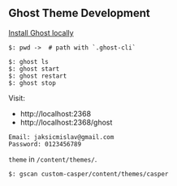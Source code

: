 ## Ghost Theme Development

[Install Ghost locally](https://github.com/MislavJaksic/Knowledge-Repository/tree/master/Technology/Web/CMS/Ghost/Docs/Setup/Local)  

```
$: pwd ->  # path with `.ghost-cli`

$: ghost ls
$: ghost start
$: ghost restart
$: ghost stop
```

Visit:
* http://localhost:2368
* http://localhost:2368/ghost

```
Email: jaksicmislav@gmail.com
Password: 0123456789
```

`theme` in `/content/themes/`.  

```
$: gscan custom-casper/content/themes/casper
```
